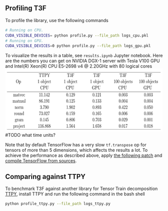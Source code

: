 ## Profiling T3F
To profile the library, use the following commands
```bash
# Running on CPU.
CUDA_VISIBLE_DEVICES= python profile.py --file_path logs_cpu.pkl
# Running on GPU.
CUDA_VISIBLE_DEVICES=0 python profile.py --file_path logs_gpu.pkl
```
To visualize the results in a table, see ```results.ipynb``` Jupyter notebook.
Here are the numbers you can get on NVIDIA DGX-1 server with Tesla V100 GPU and Intel(R) Xeon(R) CPU E5-2698 v4 @ 2.20GHz with 80 logical cores
 <img src="results.png" height="200">
#TODO what time units?

Note that by default TensorFlow has a very slow ```tf.transpose``` op for tensors of more than 5 dimensions, which affects the results a lot. To achieve the performance as described above, apply [the following patch](???) and [compile TensorFlow from sources](https://www.tensorflow.org/install/install_sources).

## Comparing against TTPY
To benchmark T3F against another library for Tensor Train decomposition [TTPY](github.com/oseledets/ttpy), install TTPY and run the following command in the bash shell
```bash
python profile_ttpy.py --file_path logs_ttpy.py
```
